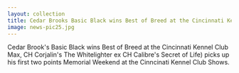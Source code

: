```yaml
---
layout: collection
title: Cedar Brooks Basic Black wins Best of Breed at the Cincinnati Kennel Club
image: news-pic25.jpg
---
```

Cedar Brook's Basic Black wins Best of Breed at the Cincinnati Kennel Club
 Max, CH Corjalin's The Whitelighter ex CH Calibre's Secret of Life) picks up his first two points Memorial Weekend at the Cinncinati Kennel Club Shows. 
